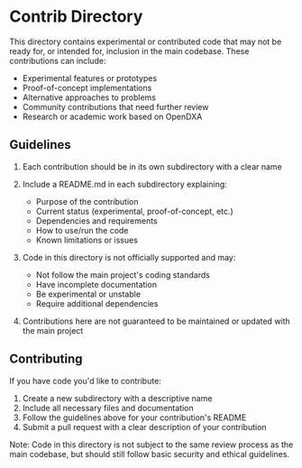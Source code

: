 # Contrib Directory

This directory contains experimental or contributed code that may not be ready for, or intended for, inclusion in the main codebase. These contributions can include:

- Experimental features or prototypes
- Proof-of-concept implementations
- Alternative approaches to problems
- Community contributions that need further review
- Research or academic work based on OpenDXA

## Guidelines

1. Each contribution should be in its own subdirectory with a clear name
2. Include a README.md in each subdirectory explaining:
   - Purpose of the contribution
   - Current status (experimental, proof-of-concept, etc.)
   - Dependencies and requirements
   - How to use/run the code
   - Known limitations or issues

3. Code in this directory is not officially supported and may:
   - Not follow the main project's coding standards
   - Have incomplete documentation
   - Be experimental or unstable
   - Require additional dependencies

4. Contributions here are not guaranteed to be maintained or updated with the main project

## Contributing

If you have code you'd like to contribute:

1. Create a new subdirectory with a descriptive name
2. Include all necessary files and documentation
3. Follow the guidelines above for your contribution's README
4. Submit a pull request with a clear description of your contribution

Note: Code in this directory is not subject to the same review process as the main codebase, but should still follow basic security and ethical guidelines. 